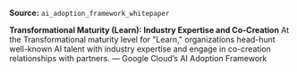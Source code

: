 **Source:** `ai_adoption_framework_whitepaper`

**Transformational Maturity (Learn): Industry Expertise and Co-Creation**
At the Transformational maturity level for "Learn," organizations head-hunt well-known AI talent with industry expertise and engage in co-creation relationships with partners. — Google Cloud’s AI Adoption Framework
